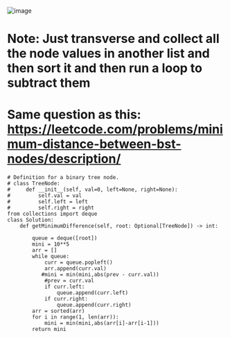 
![image](https://github.com/abhyudaya12/Data_Structures_Algorithms/assets/28287783/16cbeb2e-f021-46d0-860a-14dd941611b4)

# Note: Just transverse and collect all the node values in another list and then sort it and then run a loop to subtract them
# Same question as this: https://leetcode.com/problems/minimum-distance-between-bst-nodes/description/
```
# Definition for a binary tree node.
# class TreeNode:
#     def __init__(self, val=0, left=None, right=None):
#         self.val = val
#         self.left = left
#         self.right = right
from collections import deque
class Solution:
    def getMinimumDifference(self, root: Optional[TreeNode]) -> int:
       
        queue = deque([root])
        mini = 10**5
        arr = []
        while queue:
            curr = queue.popleft()
            arr.append(curr.val)
           #mini = min(mini,abs(prev - curr.val))
            #prev = curr.val
            if curr.left:
                queue.append(curr.left)
            if curr.right:
                queue.append(curr.right)
        arr = sorted(arr)
        for i in range(1, len(arr)):
            mini = min(mini,abs(arr[i]-arr[i-1]))
        return mini
```
